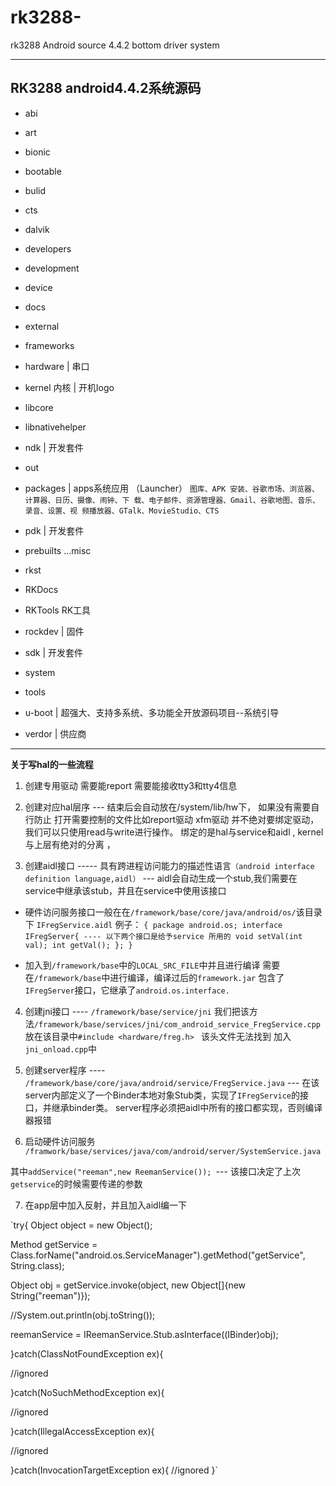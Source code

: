 # rk3288-
rk3288 Android source 4.4.2  bottom driver system

----------------------------------
## RK3288 android4.4.2系统源码
- abi
- art
- bionic
- bootable
- bulid
- cts
- dalvik
- developers
- development
- device
- docs
- external
- frameworks
- hardware    |  串口
- kernel 内核             | 开机logo
- libcore
- libnativehelper
- ndk     |  开发套件
- out
- packages          |  apps系统应用 （Launcher）
`图库、APK 安装、谷歌市场、浏览器、计算器、日历、摄像、闹钟、下
载、电子邮件、资源管理器、Gmail、谷歌地图、音乐、录音、设置、视
频播放器、GTalk、MovieStudio、CTS`

- pdk     |  开发套件
- prebuilts ...misc
- rkst
- RKDocs
- RKTools RK工具
- rockdev           |    固件
- sdk               | 开发套件
- system
- tools
- u-boot   |   超强大、支持多系统、多功能全开放源码项目--系统引导
- verdor     |   供应商

---------------------------------------------------------
**关于写hal的一些流程**

1. 创建专用驱动
需要能report 需要能接收tty3和tty4信息

2. 创建对应hal层序 --- 结束后会自动放在/system/lib/hw下， 如果没有需要自行防止
打开需要控制的文件比如report驱动 xfm驱动
并不绝对要绑定驱动，我们可以只使用read与write进行操作。
绑定的是hal与service和aidl , kernel 与上层有绝对的分离 ，

3. 创建aidl接口 ----- 具有跨进程访问能力的描述性语言`（android interface definition language,aidl）` --- aidl会自动生成一个stub,我们需要在service中继承该stub，并且在service中使用该接口

 - 硬件访问服务接口一般在在`/framework/base/core/java/android/os/`该目录下
    `IFregService.aidl`
      例子：
      `{
        package android.os;
        interface IFregServer{ ---- 以下两个接口是给予service 所用的
        void setVal(int val);
        int getVal();
        };
        }`
  
  - 加入到`/framework/base`中的`LOCAL_SRC_FILE`中并且进行编译
      需要在`/framework/base`中进行编译，编译过后的`framework.jar` 包含了`IFregServer`接口，它继承了`android.os.interface.`

4. 创建jni接口 ---- `/framework/base/service/jni`
我们把该方法`/framework/base/services/jni/com_android_service_FregService.cpp` 放在该目录中`#include <hardware/freg.h> `
该头文件无法找到
加入`jni_onload.cpp`中

5. 创建server程序 ---- `/framework/base/core/java/android/service/FregService.java`
--- 在该server内部定义了一个Binder本地对象Stub类，实现了`IFregService`的接口，并继承binder类。
server程序必须把aidl中所有的接口都实现，否则编译器报错

6. 启动硬件访问服务
`/framwork/base/services/java/com/android/server/SystemService.java`

  其中`addService("reeman",new ReemanService()); `--- 该接口决定了上次`getservice`的时候需要传递的参数

7. 在app层中加入反射，并且加入aidl编一下

`try{
  Object object = new Object();
  
  Method getService = Class.forName("android.os.ServiceManager").getMethod("getService", String.class);
  
  Object obj = getService.invoke(object, new Object[]{new String("reeman")});
  
  //System.out.println(obj.toString());
  
  reemanService = IReemanService.Stub.asInterface((IBinder)obj);
  
  }catch(ClassNotFoundException ex){
  
  //ignored
  
  }catch(NoSuchMethodException ex){
  
  //ignored
  
  }catch(IllegalAccessException ex){
  
  //ignored
  
  }catch(InvocationTargetException ex){
  //ignored
  }`
